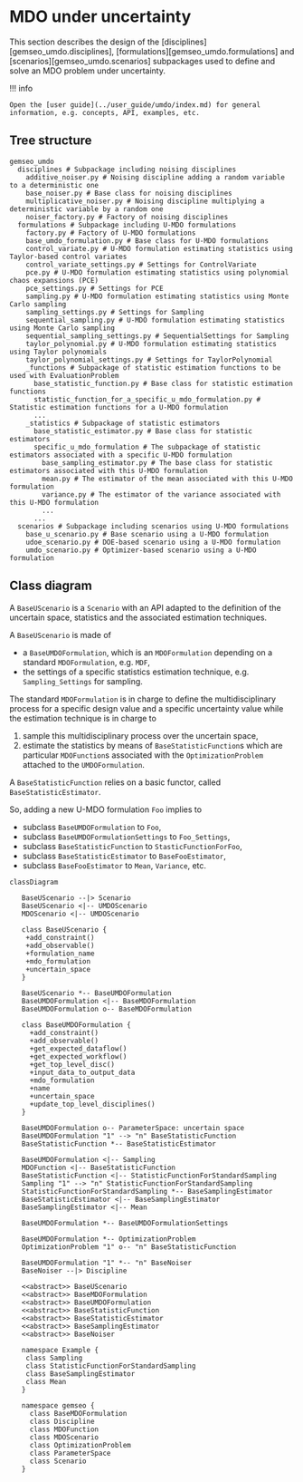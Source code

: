 <!--
Copyright 2021 IRT Saint Exupéry, https://www.irt-saintexupery.com

This work is licensed under the Creative Commons Attribution-ShareAlike 4.0
International License. To view a copy of this license, visit
http://creativecommons.org/licenses/by-sa/4.0/ or send a letter to Creative
Commons, PO Box 1866, Mountain View, CA 94042, USA.
-->
# MDO under uncertainty

This section describes the design of
the [disciplines][gemseo_umdo.disciplines],
[formulations][gemseo_umdo.formulations]
and [scenarios][gemseo_umdo.scenarios]
subpackages
used to define and solve an MDO problem under uncertainty.

!!! info

    Open the [user guide](../user_guide/umdo/index.md) for general information, e.g. concepts, API, examples, etc.

## Tree structure

```tree
gemseo_umdo
  disciplines # Subpackage including noising disciplines
    additive_noiser.py # Noising discipline adding a random variable to a deterministic one
    base_noiser.py # Base class for noising disciplines
    multiplicative_noiser.py # Noising discipline multiplying a deterministic variable by a random one
    noiser_factory.py # Factory of noising disciplines
  formulations # Subpackage including U-MDO formulations
    factory.py # Factory of U-MDO formulations
    base_umdo_formulation.py # Base class for U-MDO formulations
    control_variate.py # U-MDO formulation estimating statistics using Taylor-based control variates
    control_variate_settings.py # Settings for ControlVariate
    pce.py # U-MDO formulation estimating statistics using polynomial chaos expansions (PCE)
    pce_settings.py # Settings for PCE
    sampling.py # U-MDO formulation estimating statistics using Monte Carlo sampling
    sampling_settings.py # Settings for Sampling
    sequential_sampling.py # U-MDO formulation estimating statistics using Monte Carlo sampling
    sequential_sampling_settings.py # SequentialSettings for Sampling
    taylor_polynomial.py # U-MDO formulation estimating statistics using Taylor polynomials
    taylor_polynomial_settings.py # Settings for TaylorPolynomial
    _functions # Subpackage of statistic estimation functions to be used with EvaluationProblem
      base_statistic_function.py # Base class for statistic estimation functions
      statistic_function_for_a_specific_u_mdo_formulation.py # Statistic estimation functions for a U-MDO formulation
      ...
    _statistics # Subpackage of statistic estimators
      base_statistic_estimator.py # Base class for statistic estimators
      specific_u_mdo_formulation # The subpackage of statistic estimators associated with a specific U-MDO formulation
        base_sampling_estimator.py # The base class for statistic estimators associated with this U-MDO formulation
        mean.py # The estimator of the mean associated with this U-MDO formulation
        variance.py # The estimator of the variance associated with this U-MDO formulation
        ...
      ...
  scenarios # Subpackage including scenarios using U-MDO formulations
    base_u_scenario.py # Base scenario using a U-MDO formulation
    udoe_scenario.py # DOE-based scenario using a U-MDO formulation
    umdo_scenario.py # Optimizer-based scenario using a U-MDO formulation
```

## Class diagram

A `BaseUScenario` is a `Scenario`
with an API adapted to the definition of the uncertain space, statistics and the associated estimation techniques.

A `BaseUScenario` is made of

- a `BaseUMDOFormulation`, which is an `MDOFormulation` depending on a standard `MDOFormulation`, e.g. `MDF`,
- the settings of a specific statistics estimation technique, e.g. `Sampling_Settings` for sampling.

The standard `MDOFormulation` is in charge to define the multidisciplinary process
for a specific design value and a specific uncertainty value
while the estimation technique is in charge to

1. sample this multidisciplinary process over the uncertain space,
2. estimate the statistics by means of `BaseStatisticFunction`s
   which are particular `MDOFunction`s
   associated with the `OptimizationProblem` attached to the `UMDOFormulation`.

A `BaseStatisticFunction` relies on a basic functor, called `BaseStatisticEstimator`.

So,
adding a new U-MDO formulation `Foo` implies to

- subclass `BaseUMDOFormulation` to `Foo`,
- subclass `BaseUMDOFormulationSettings` to `Foo_Settings`,
- subclass `BaseStatisticFunction` to `StasticFunctionForFoo`,
- subclass `BaseStatisticEstimator` to `BaseFooEstimator`,
- subclass `BaseFooEstimator` to `Mean`, `Variance`, etc.

``` mermaid
classDiagram

   BaseUScenario --|> Scenario
   BaseUScenario <|-- UMDOScenario
   MDOScenario <|-- UMDOScenario

   class BaseUScenario {
    +add_constraint()
    +add_observable()
    +formulation_name
    +mdo_formulation
    +uncertain_space
   }

   BaseUScenario *-- BaseUMDOFormulation
   BaseUMDOFormulation <|-- BaseMDOFormulation
   BaseUMDOFormulation o-- BaseMDOFormulation

   class BaseUMDOFormulation {
     +add_constraint()
     +add_observable()
     +get_expected_dataflow()
     +get_expected_workflow()
     +get_top_level_disc()
     +input_data_to_output_data
     +mdo_formulation
     +name
     +uncertain_space
     +update_top_level_disciplines()
   }

   BaseUMDOFormulation o-- ParameterSpace: uncertain space
   BaseUMDOFormulation "1" --> "n" BaseStatisticFunction
   BaseStatisticFunction *-- BaseStatisticEstimator

   BaseUMDOFormulation <|-- Sampling
   MDOFunction <|-- BaseStatisticFunction
   BaseStatisticFunction <|-- StatisticFunctionForStandardSampling
   Sampling "1" --> "n" StatisticFunctionForStandardSampling
   StatisticFunctionForStandardSampling *-- BaseSamplingEstimator
   BaseStatisticEstimator <|-- BaseSamplingEstimator
   BaseSamplingEstimator <|-- Mean

   BaseUMDOFormulation *-- BaseUMDOFormulationSettings

   BaseUMDOFormulation *-- OptimizationProblem
   OptimizationProblem "1" o-- "n" BaseStatisticFunction

   BaseUMDOFormulation "1" *-- "n" BaseNoiser
   BaseNoiser --|> Discipline

   <<abstract>> BaseUScenario
   <<abstract>> BaseMDOFormulation
   <<abstract>> BaseUMDOFormulation
   <<abstract>> BaseStatisticFunction
   <<abstract>> BaseStatisticEstimator
   <<abstract>> BaseSamplingEstimator
   <<abstract>> BaseNoiser

   namespace Example {
    class Sampling
    class StatisticFunctionForStandardSampling
    class BaseSamplingEstimator
    class Mean
   }

   namespace gemseo {
     class BaseMDOFormulation
     class Discipline
     class MDOFunction
     class MDOScenario
     class OptimizationProblem
     class ParameterSpace
     class Scenario
   }
```

